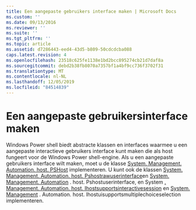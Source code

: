```yaml
---
title: Een aangepaste gebruikers interface maken | Microsoft Docs
ms.custom: ''
ms.date: 09/13/2016
ms.reviewer: ''
ms.suite: ''
ms.tgt_pltfrm: ''
ms.topic: article
ms.assetid: d7286443-eed4-43d5-b809-50cdcdcba088
caps.latest.revision: 4
ms.openlocfilehash: 23518c625fe1138e1bd2bcc895274cb21d7daf8a
ms.sourcegitcommit: debd2b38fb8070a7357bf1a4bf9cc736f3702f31
ms.translationtype: MT
ms.contentlocale: nl-NL
ms.lasthandoff: 12/05/2019
ms.locfileid: "84514839"
---
```

# <a name="creating-a-custom-user-interface"></a>Een aangepaste gebruikersinterface maken

Windows Power shell biedt abstracte klassen en interfaces waarmee u een aangepaste interactieve gebruikers interface kunt maken die als host fungeert voor de Windows Power shell-engine. Als u een aangepaste gebruikers interface wilt maken, moet u de klasse [System. Management. Automation. host. PSHost](/dotnet/api/System.Management.Automation.Host.PSHost) implementeren. U kunt ook de klassen [System. Management. Automation. host. Pshostrawuserinterface](/dotnet/api/System.Management.Automation.Host.PSHostRawUserInterface)en [System. Management. Automation](/dotnet/api/System.Management.Automation.Host.PSHostUserInterface) . host. Pshostuserinterface, en System [. Management. Automation. host. Ihostsupportsinteractivesession](/dotnet/api/System.Management.Automation.Host.IHostSupportsInteractiveSession) en [System. Management](/dotnet/api/System.Management.Automation.Host.IHostUISupportsMultipleChoiceSelection) . Automation. host. Ihostuisupportsmultiplechoiceselection implementeren.
